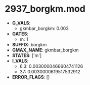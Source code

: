 # 2937_borgkm.mod

- **G_VALS**:
  - gkmbar_borgkm: 0.003
- **GATES**:
  - m: 1
- **SUFFIX**: borgkm
- **GMAX_NAME**: gkmbar_borgkm
- **STATES**: ['m']
- **I_VALS**:
  - 6.3: 0.0030000466604741126
  - 37: 0.0030000619517532912
- **ERROR_FLAGS**: []
